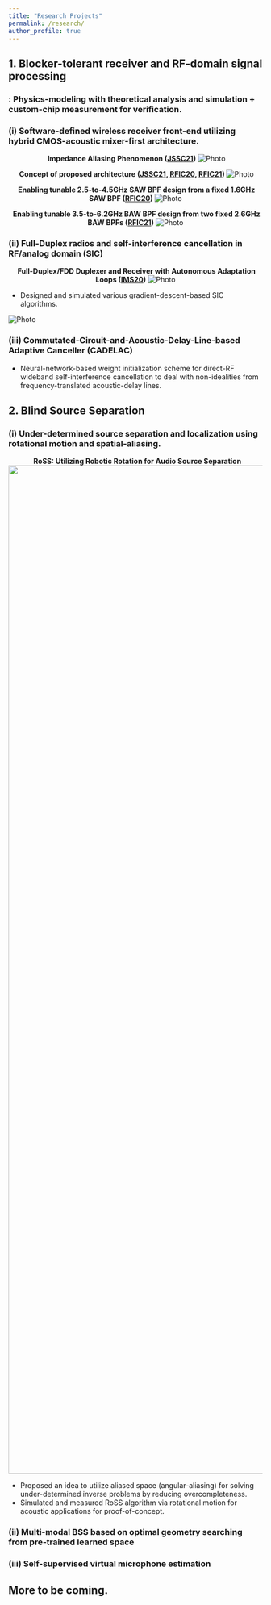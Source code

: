 ```yaml
---
title: "Research Projects"
permalink: /research/
author_profile: true
---
```


## **1. Blocker-tolerant receiver and RF-domain signal processing**
### : Physics-modeling with theoretical analysis and simulation + custom-chip measurement for verification.
### (i) Software-defined wireless receiver front-end utilizing hybrid CMOS-acoustic mixer-first architecture. 


<p align="center">
  <b>Impedance Aliasing Phenomenon (<a href="https://ieeexplore.ieee.org/document/9391989">JSSC21</a>)</b>
  <img src="https://seoyumyum.github.io/files/ImpedanceAliasing.png?raw=true" alt="Photo"> 
</p>

<p align="center">
  <b>Concept of proposed architecture (<a href="https://ieeexplore.ieee.org/document/9391989">JSSC21</a>, <a href="https://ieeexplore.ieee.org/abstract/document/9218392">RFIC20</a>, <a href="https://ieeexplore.ieee.org/abstract/document/9490473/">RFIC21</a>) </b>
  <img src="https://seoyumyum.github.io/files/MixFirstAcoustic_Concept.png?raw=true" alt="Photo"> 
</p>

<p align="center">
  <b>Enabling tunable 2.5-to-4.5GHz SAW BPF design from a fixed 1.6GHz SAW BPF (<a href="https://ieeexplore.ieee.org/abstract/document/9218392">RFIC20</a>) </b>
  <img src="https://seoyumyum.github.io/files/2020-mixerfirst_orig.png?raw=true" alt="Photo"> 
</p>

<p align="center">
  <b>Enabling tunable 3.5-to-6.2GHz BAW BPF design from two fixed 2.6GHz BAW BPFs (<a href="https://ieeexplore.ieee.org/abstract/document/9490473/">RFIC21</a>)</b>
  <img src="https://seoyumyum.github.io/files/RFIC21_Concept_Full_v2.png?raw=true" alt="Photo"> 
</p>

### (ii) Full-Duplex radios and self-interference cancellation in RF/analog domain (SIC)

<p align="center">
  <b>Full-Duplex/FDD Duplexer and Receiver with Autonomous Adaptation Loops (<a href="https://ieeexplore.ieee.org/abstract/document/9223872/">IMS20</a>)</b>
  <img src="https://seoyumyum.github.io/files/2020-fddfdrx_orig.png?raw=true" alt="Photo"> 
</p>

* Designed and simulated various gradient-descent-based SIC algorithms.
<img src="https://seoyumyum.github.io/files/SIC_Sim.png?raw=true" alt="Photo">

### (iii) Commutated-Circuit-and-Acoustic-Delay-Line-based Adaptive Canceller (CADELAC) 

* Neural-network-based weight initialization scheme for direct-RF wideband self-interference cancellation to deal with non-idealities from frequency-translated acoustic-delay lines.

## **2. Blind Source Separation**
### (i) Under-determined source separation and localization using rotational motion and spatial-aliasing.
<p align="center">
  <b> RoSS: Utilizing Robotic Rotation for Audio Source Separation </b>
  <img src="https://seoyumyum.github.io/files/RoSS_Summary.png" alt="Photo" style="width:2000px;"/> 
</p>

* Proposed an idea to utilize aliased space (angular-aliasing) for solving under-determined inverse problems by reducing overcompleteness.
* Simulated and measured RoSS algorithm via rotational motion for acoustic applications for proof-of-concept.

### (ii) Multi-modal BSS based on optimal geometry searching from pre-trained learned space

### (iii) Self-supervised virtual microphone estimation 

## More to be coming.

 



